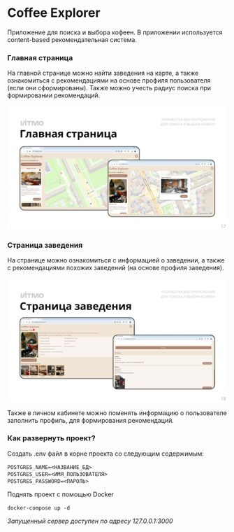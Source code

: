 # Coffee Explorer
Приложение для поиска и выбора кофеен. В приложении используется content-based рекомендательная система.

### Главная страница
На главной странице можно найти заведения на карте, а также ознакомиться с рекомендациями на основе профиля пользователя (если они сформированы). Также можно учесть радиус поиска при формировании рекомендаций. 
<p align="center">
  <img src="screenshots\main.png?raw=true" alt="главная страница" />
</p>

### Страница заведения
На странице можно ознакомиться с информацией о заведении, а также с рекомендациями похожих заведений (на основе профиля заведения).
<p align="center">
  <img src="screenshots\details.png?raw=true"alt="страница заведения" />
</p>

Также в личном кабинете можно поменять информацию о пользователе заполнить профиль, для формирования рекомендаций.

### Как развернуть проект?

Создать .env файл в корне проекта со следующим содержимым:

    POSTGRES_NAME=<НАЗВАНИЕ_БД>
    POSTGRES_USER=<ИМЯ_ПОЛЬЗОВАТЕЛЯ>
    POSTGRES_PASSWORD=<ПАРОЛЬ>

Поднять проект с помощью Docker

    docker-compose up -d


*Запущенный сервер доступен по адресу 127.0.0.1:3000*
